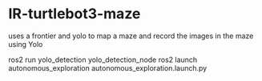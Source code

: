 # IR-turtlebot3-maze
 uses a frontier and yolo to map a maze and record the images in the maze using Yolo

ros2 run yolo_detection yolo_detection_node 
ros2 launch autonomous_exploration autonomous_exploration.launch.py 
